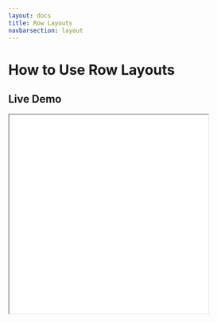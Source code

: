 ```yaml
---
layout: docs
title: Row Layouts
navbarsection: layout
---
```


How to Use Row Layouts
====================

Live Demo
-----------

<iframe src="/wasm_control/rowlayout.html" height="400" width="400" title="Live Demo" scrolling="no"></iframe>

